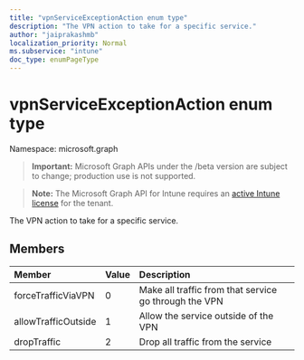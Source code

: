 ```yaml
---
title: "vpnServiceExceptionAction enum type"
description: "The VPN action to take for a specific service."
author: "jaiprakashmb"
localization_priority: Normal
ms.subservice: "intune"
doc_type: enumPageType
---
```


# vpnServiceExceptionAction enum type

Namespace: microsoft.graph
> **Important:** Microsoft Graph APIs under the /beta version are subject to change; production use is not supported.

> **Note:** The Microsoft Graph API for Intune requires an [active Intune license](https://go.microsoft.com/fwlink/?linkid=839381) for the tenant.


The VPN action to take for a specific service.

## Members
|Member|Value|Description|
|:---|:---|:---|
|forceTrafficViaVPN|0|Make all traffic from that service go through the VPN|
|allowTrafficOutside|1|Allow the service outside of the VPN|
|dropTraffic|2|Drop all traffic from the service|
